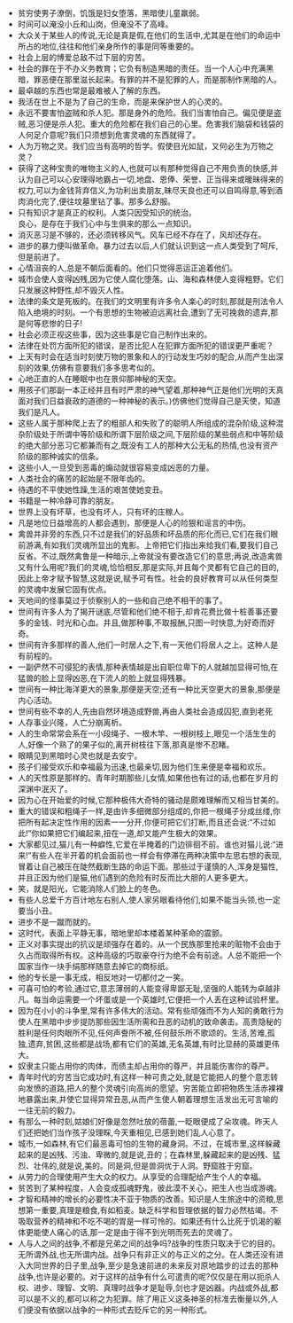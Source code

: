 - 贫穷使男子潦倒，饥饿是妇女堕落，黑暗使儿童羸弱。
- 时间可以淹没小丘和山岗，但淹没不了高峰。
- 大众关于某些人的传说,无论是真是假,在他们的生活中,尤其是在他们的命运中所占的地位,往往和他们亲身所作的事是同等重要的。
- 社会上层的博爱总敌不过下层的穷苦。
- 社会的罪在于不办义务教育；它负有制造黑暗的责任。当一个人心中充满黑暗，罪恶便在那里滋长起来。有罪的并不是犯罪的人，而是那制作黑暗的人。
- 最卓越的东西也常是最难被人了解的东西。
- 我活在世上不是为了自己的生命，而是来保护世人的心灵的。
- 永远不要害怕盗贼和杀人犯。那是身外的危险。我们当害怕自己。偏见便是盗贼,恶习便是杀人犯。重大的危险都在我们自己的心里。危害我们脑袋和钱袋的人何足介意呢?我们只须想到危害灵魂的东西就得了。
- 人为万物之灵。我们应当有高明的哲学。假使目光如鼠，又何必生为万物之灵？
- 获得了这种宝贵的唯物主义的人,也就可以有那种觉得自己不用负责的快感,并认为自己可以心安理得地霸占一切,地盘、恩俸、荣誉、正当得来或暖昧得来的权力,可以为金钱背弃信义,为功利出卖朋友,昧尽天良也还可以自鸣得意,等到酒肉消化完了,便往坟墓里钻了事。那多么舒服。
- 只有知识才是真正的权利。人类只因受知识的统治。<br>良心，是存在于我们心中与生俱来的那么一点知识。
- 消灭恶习是不够的，还必须转移风气。风车已经不存在了，风却还存在。
- 进步的暴力便叫做革命。暴力过去以后,人们就认识到这一点人类受到了呵斥,但是前进了。
- 心情沮丧的人,总是不朝后面看的。他们只觉得恶运正追着他们。
- 城市会使人变得凶残,因为它使人腐化堕落。山、海和森林使人变得粗野。它们只发展这种野性,却不毁灭人性。
- 法律的条文是死板的。在我们的文明里有许多令人楽心的时刻,那就是刑法令人陷入绝境的时刻。一个有思想的生物被迫远离社会,遭到了无可挽救的遗弃,那是何等悲惨的日子!
- 社会必须正视这些事，因为这些事是它自己制作出来的。
- 法律在处罚方面所犯的错误，是否比犯人在犯罪方面所犯的错误更严重呢？
- 上天有时会在适当时刻使万物的景象和人的行动发生巧妙的配合,从而产生出深刻的效果,仿佛有意要我们多多思考似的。
- 心地正直的人在睡眠中也在景仰那神秘的天空。
- 用孩子们那副一本正经并且有时严肃的神气望着,那种神气正是他们光明的天真面对我们日益衰政的道德的一种神秘的表示。)仿佛他们觉得自己是天使，知道我们是凡人。
- 这些人属于那种爬上去了的粗部人和失败了的聪明人所组成的混杂阶级,这种混杂阶级处于所谓中等阶级和所谓下层阶级之间,下层阶级的某些弱点和中等阶级的绝大部分恶习它都兼而有之,既没有工人的那种大公无私的热情,也没有资产阶级的那种诚实的信条。
- 这些小人,一旦受到恶毒的煽动就很容易变成凶恶的力量。
- 人类社会的痛苦的起始是不限年齿的。
- 待遇的不平使她性躁,生活的艰苦使她变丑。
- 书籍是一种冷静可靠的朋友。
- 世界上没有坏草，也没有坏人，只有坏的庄稼人。
- 凡是地位日益增高的人都会遇到，那便是人心的险狠和谣言的中伤。
- 禽兽并非旁的东西,只不过是我们的好品质和坏品质的形化而已,它们在我们眼前游满,有如我们灵魂所显出的鬼影。上帝把它们指出来给我们看,要我们自己反省。不过,既然禽鲁是一种暗示,上帝就没有要改造它们的意思;再说,改造禽兽又有什么用呢?我们的灵魂,恰恰相反,那是实际,并且每个灵都有它自己的目的,因此上帝才赋予智慧,这就是说,赋予可有性。社会的良好教育可以从任何类型的灵魂中发展它固有优点。
- 天地间的怪事莫过于侦察别人的一些和自己绝不相干的事了。
- 世间有许多人为了揭开谜底,尽管和他们绝不相于,却肯花费比做十桩善事还要多的金钱、时光和心血。并且,做那种事,不取报酬,只图一时快意,为好奇而好奇。
- 世间有许多那样的善人,他们一时居人之下,有一天他们将居人之上。这种人是有前程的。
- 一副俨然不可侵犯的表情,那种表情越是出自职位卑下的人就越加显得可怕,在猛兽的脸上显得凶恶,在下流人的脸上就显得残暴。
- 世间有一种比海洋更大的景象,那便是天空;还有一种比天空更大的景象,那便是内心活动。
- 世间有些不幸的人,先由自然环境造成野兽,再由人类社会造成囚犯,直到老死
- 人存事业兴隆，人亡分崩离析。
- 人的生命常常会系在一小段绳子、一根木竿、一根树枝上,眼见一个活生生的人,好像一个熟了的果子似的,离开树枝往下落,那真是惨不忍睹。
- 眼睛见到黑暗时心灵也就是去安宁。
- 孩子们接受欢乐和幸福最为迅速,也最亲切,因为他们生来便是幸福和欢乐。
- 人的天性原是那样的。青年时期那些儿女情,如果他也有过的话,也都在岁月的深渊中泯灭了。
- 因为心在开始爱的时候,它那种极伟大奇特的骚动是颇难理解而又相当甘美的。
- 重大的错误和粗绳子一样,是由许多细微部分组成的,你把一根绳子分成丝缕,你把所有起决定性作用的因素一一分开,你便可把它们打断,而且还会说:“不过如此!”你如果把它们编起来,扭在一道,却又能产生极大的效果。
- 大家都见过,猫儿有一种癖性,它爱在半掩着的门边徘徊不前。谁也对猫儿说:“进来!”有些人在半开着的机会面前也一样会有停滞在两种决策中左思右想的表现,冒着让自己被压在陡然截断生路的命运下面。那些过于谨慎的人,浑身是猫性,并且正因为他们是猫,他们遇到的危险有时反而比大胆的人更多更大。
- 笑，就是阳光，它能消除人们脸上的冬色。
- 有些人总爱千方百计地左右别人,使人家另眼看待他们,如果不能当头领,也一定要当小丑。
- 进步不是一蹴而就的。
- 这时代，表面上平静无事，暗地里却本楼着某种革命的震颤。
- 正义对事实提出的抗议是顽强存在着的。从一个民族那里抢来的赃物不会由于久占而取得所有权。这种高级的巧取豪夺行为绝不会有前途。人总不能把一个国家当作一块手绢那样随意去掉它的商标纸。
- 他的专长是一事无成，相反地对一切都付之一笑。
- 可喜可怕的考验,通过它,意志薄弱的人能变得卑鄙无耻,坚强的人能转为卓越非凡。每当命运需要一个坏蛋或是一个英雄时,它便把一个人丢在这种试验杯里。
- 因为在小小的斗争里,常有许多伟大的活动。常有些顽强而不为人知的勇敢行为使人在黑暗中步步提防那些因生活所需和丑恶的动机的致命袭击。高贵隐秘的胜利是任何肉眼所不见,任何声誊所不被,任何鼓乐所不歌颂的。生活,苦难,孤独,遗弃,贫困,这些都是战场,都有它们的英雄,无名英雄,有时比显赫的英雄更伟大。
- 奴隶主只能占用你的肉体，而债主却占用你的尊严，并且能伤害你的尊严。
- 青年时代的穷苦当它成功时,有这样一种可贵之处,就是它能把人的整个意志转向发愤的道路,把人的整个灵魂引向高尚的愿望。穷苦能立即把物质生活赤裸裸地暴露出来,并使它显得异常丑恶,从而产生使人朝着理想生活发出无可言喻的一往无前的毅力。
- 有那么一种时刻,姑娘们好像是忽然吐放的蓓蕾,一眨眼便成了朵攻魂。昨天人们还把她们当作孩子没理睬,今天重相见,已感到她们乱人心意了。
- 城市,一如森林,有它们最恶毒可怕的生物的藏身洞。不过，在城市里,这样躲藏起来的是凶残、污浊、卑微的,就是说,丑的；在森林里,躲藏起来的是凶残、猛烈、壮伟的,就是说,美的。同是洞,但是兽洞优于人洞。野窟胜于穷窟。
- 从劳力的合理使用产生大众的权力。从享受的合理配给产生个人的幸福。
- 贫苦到了某种程度，人会变成孤魂野鬼，彼此漠不关心，把生人也当成游魂。
- 才智和精神的增长的必要性决不亚于物质的改善。知识是人生旅途中的资粮,思想第一重要,真理是粮食,有如稻麦。缺乏科学和哲理依据的智力必然枯竭。不吸取营养的精神和不吃不喝的胃是一样可怜的。如果还有什么比死于饥渴的躯体更能使人痛心的话,那一定是由于得不到光明而死去的灵魂了。
- 人与人之间的战争,不都是兄弟之间的战争吗?战争的性质只取决于它的目的。无所谓外战,也无所谓内战。战争只有非正义的与正义的之分。在人类还没有进入大同世界的日子里,战争,至少是急速前进的未来反对原地踏步的过去的那种战争,也许是必要的。对于这样的战争有什么可遣责的呢?仅仅是在用以扼杀人权、进步、理智、文明、真理时战争オ是耻辱,剑也才是凶器。内战或外战,都可以是不义的,都可以称之为犯罪。除了用正义这条神圣的标准去衡量以外,人们便没有依据以战争的一种形式去贬斥它的另一种形式。
